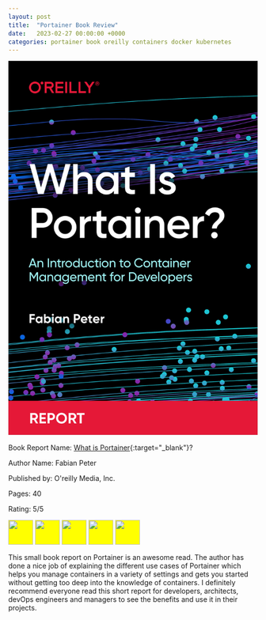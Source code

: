 ```yaml
---
layout: post
title:  "Portainer Book Review"
date:   2023-02-27 00:00:00 +0000
categories: portainer book oreilly containers docker kubernetes
---
```

![Portainer](../assets/post_images/2023-02-27/what-is-portainer.png)

Book Report Name: [What is Portainer](https://learning.oreilly.com/library/view/-/9781098142100/){:target="_blank"}?

Author Name: Fabian Peter

Published by: O'reilly Media, Inc.

Pages: 40

Rating: 5/5

<img style="background-color: yellow;" src="https://raw.githubusercontent.com/FortAwesome/Font-Awesome/6.x/svgs/solid/star.svg" width="50" height="50">
<img style="background-color: yellow;" src="https://raw.githubusercontent.com/FortAwesome/Font-Awesome/6.x/svgs/solid/star.svg" width="50" height="50">
<img style="background-color: yellow;" src="https://raw.githubusercontent.com/FortAwesome/Font-Awesome/6.x/svgs/solid/star.svg" width="50" height="50">
<img style="background-color: yellow;" src="https://raw.githubusercontent.com/FortAwesome/Font-Awesome/6.x/svgs/solid/star.svg" width="50" height="50">
<img style="background-color: yellow;" src="https://raw.githubusercontent.com/FortAwesome/Font-Awesome/6.x/svgs/solid/star.svg" width="50" height="50">

This small book report on Portainer is an awesome read. The author has done a nice job of explaining the different use cases of Portainer which helps you manage containers in a variety of settings and gets you started without getting too deep into the knowledge of containers. I definitely recommend everyone read this short report for developers, architects, devOps engineers and managers to see the benefits and use it in their projects.